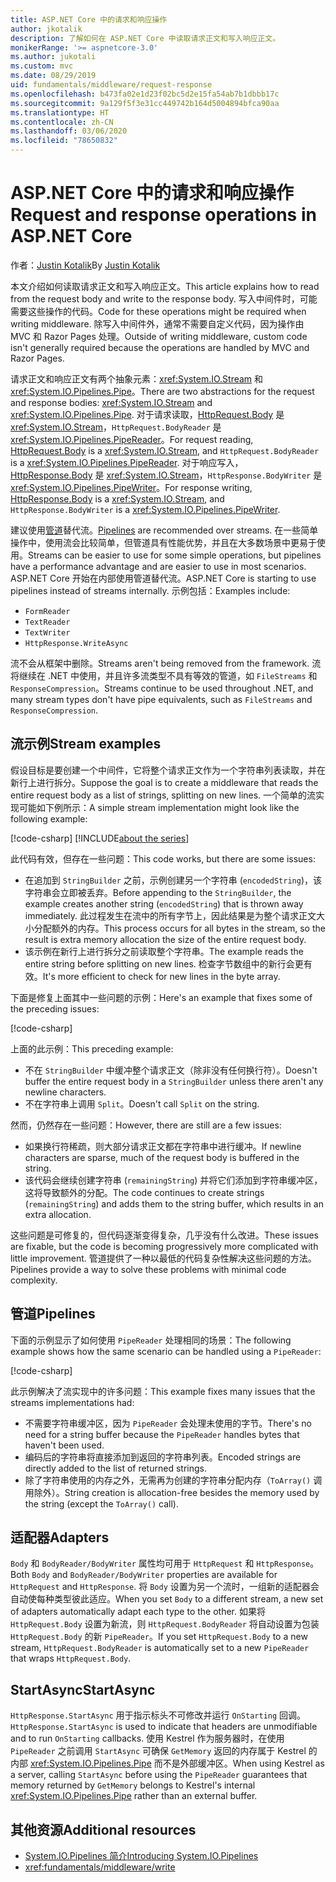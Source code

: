 ```yaml
---
title: ASP.NET Core 中的请求和响应操作
author: jkotalik
description: 了解如何在 ASP.NET Core 中读取请求正文和写入响应正文。
monikerRange: '>= aspnetcore-3.0'
ms.author: jukotali
ms.custom: mvc
ms.date: 08/29/2019
uid: fundamentals/middleware/request-response
ms.openlocfilehash: b473fa02e1d23f02bc5d2e15fa54ab7b1dbbb17c
ms.sourcegitcommit: 9a129f5f3e31cc449742b164d5004894bfca90aa
ms.translationtype: HT
ms.contentlocale: zh-CN
ms.lasthandoff: 03/06/2020
ms.locfileid: "78650832"
---
```

# <a name="request-and-response-operations-in-aspnet-core"></a><span data-ttu-id="7e645-103">ASP.NET Core 中的请求和响应操作</span><span class="sxs-lookup"><span data-stu-id="7e645-103">Request and response operations in ASP.NET Core</span></span>

<span data-ttu-id="7e645-104">作者：[Justin Kotalik](https://github.com/jkotalik)</span><span class="sxs-lookup"><span data-stu-id="7e645-104">By [Justin Kotalik](https://github.com/jkotalik)</span></span>

<span data-ttu-id="7e645-105">本文介绍如何读取请求正文和写入响应正文。</span><span class="sxs-lookup"><span data-stu-id="7e645-105">This article explains how to read from the request body and write to the response body.</span></span> <span data-ttu-id="7e645-106">写入中间件时，可能需要这些操作的代码。</span><span class="sxs-lookup"><span data-stu-id="7e645-106">Code for these operations might be required when writing middleware.</span></span> <span data-ttu-id="7e645-107">除写入中间件外，通常不需要自定义代码，因为操作由 MVC 和 Razor Pages 处理。</span><span class="sxs-lookup"><span data-stu-id="7e645-107">Outside of writing middleware, custom code isn't generally required because the operations are handled by MVC and Razor Pages.</span></span>

<span data-ttu-id="7e645-108">请求正文和响应正文有两个抽象元素：<xref:System.IO.Stream> 和 <xref:System.IO.Pipelines.Pipe>。</span><span class="sxs-lookup"><span data-stu-id="7e645-108">There are two abstractions for the request and response bodies: <xref:System.IO.Stream> and <xref:System.IO.Pipelines.Pipe>.</span></span> <span data-ttu-id="7e645-109">对于请求读取，[HttpRequest.Body](xref:Microsoft.AspNetCore.Http.HttpRequest.Body) 是 <xref:System.IO.Stream>，`HttpRequest.BodyReader` 是 <xref:System.IO.Pipelines.PipeReader>。</span><span class="sxs-lookup"><span data-stu-id="7e645-109">For request reading, [HttpRequest.Body](xref:Microsoft.AspNetCore.Http.HttpRequest.Body) is a <xref:System.IO.Stream>, and `HttpRequest.BodyReader` is a <xref:System.IO.Pipelines.PipeReader>.</span></span> <span data-ttu-id="7e645-110">对于响应写入，[HttpResponse.Body](xref:Microsoft.AspNetCore.Http.HttpResponse.Body) 是 <xref:System.IO.Stream>，`HttpResponse.BodyWriter` 是 <xref:System.IO.Pipelines.PipeWriter>。</span><span class="sxs-lookup"><span data-stu-id="7e645-110">For response writing, [HttpResponse.Body](xref:Microsoft.AspNetCore.Http.HttpResponse.Body) is a <xref:System.IO.Stream>, and `HttpResponse.BodyWriter` is a <xref:System.IO.Pipelines.PipeWriter>.</span></span>

<span data-ttu-id="7e645-111">建议使用[管道](/dotnet/standard/io/pipelines)替代流。</span><span class="sxs-lookup"><span data-stu-id="7e645-111">[Pipelines](/dotnet/standard/io/pipelines) are recommended over streams.</span></span> <span data-ttu-id="7e645-112">在一些简单操作中，使用流会比较简单，但管道具有性能优势，并且在大多数场景中更易于使用。</span><span class="sxs-lookup"><span data-stu-id="7e645-112">Streams can be easier to use for some simple operations, but pipelines have a performance advantage and are easier to use in most scenarios.</span></span> <span data-ttu-id="7e645-113">ASP.NET Core 开始在内部使用管道替代流。</span><span class="sxs-lookup"><span data-stu-id="7e645-113">ASP.NET Core is starting to use pipelines instead of streams internally.</span></span> <span data-ttu-id="7e645-114">示例包括：</span><span class="sxs-lookup"><span data-stu-id="7e645-114">Examples include:</span></span>

* `FormReader`
* `TextReader`
* `TextWriter`
* `HttpResponse.WriteAsync`

<span data-ttu-id="7e645-115">流不会从框架中删除。</span><span class="sxs-lookup"><span data-stu-id="7e645-115">Streams aren't being removed from the framework.</span></span> <span data-ttu-id="7e645-116">流将继续在 .NET 中使用，并且许多流类型不具有等效的管道，如 `FileStreams` 和 `ResponseCompression`。</span><span class="sxs-lookup"><span data-stu-id="7e645-116">Streams continue to be used throughout .NET, and many stream types don't have pipe equivalents, such as `FileStreams` and `ResponseCompression`.</span></span>

## <a name="stream-examples"></a><span data-ttu-id="7e645-117">流示例</span><span class="sxs-lookup"><span data-stu-id="7e645-117">Stream examples</span></span>

<span data-ttu-id="7e645-118">假设目标是要创建一个中间件，它将整个请求正文作为一个字符串列表读取，并在新行上进行拆分。</span><span class="sxs-lookup"><span data-stu-id="7e645-118">Suppose the goal is to create a middleware that reads the entire request body as a list of strings, splitting on new lines.</span></span> <span data-ttu-id="7e645-119">一个简单的流实现可能如下例所示：</span><span class="sxs-lookup"><span data-stu-id="7e645-119">A simple stream implementation might look like the following example:</span></span>

[!code-csharp[](request-response/samples/3.x/RequestResponseSample/Startup.cs?name=GetListOfStringsFromStream)]
[!INCLUDE[about the series](~/includes/code-comments-loc.md)]

<span data-ttu-id="7e645-120">此代码有效，但存在一些问题：</span><span class="sxs-lookup"><span data-stu-id="7e645-120">This code works, but there are some issues:</span></span>

* <span data-ttu-id="7e645-121">在追加到 `StringBuilder` 之前，示例创建另一个字符串 (`encodedString`)，该字符串会立即被丢弃。</span><span class="sxs-lookup"><span data-stu-id="7e645-121">Before appending to the `StringBuilder`, the example creates another string (`encodedString`) that is thrown away immediately.</span></span> <span data-ttu-id="7e645-122">此过程发生在流中的所有字节上，因此结果是为整个请求正文大小分配额外的内存。</span><span class="sxs-lookup"><span data-stu-id="7e645-122">This process occurs for all bytes in the stream, so the result is extra memory allocation the size of the entire request body.</span></span>
* <span data-ttu-id="7e645-123">该示例在新行上进行拆分之前读取整个字符串。</span><span class="sxs-lookup"><span data-stu-id="7e645-123">The example reads the entire string before splitting on new lines.</span></span> <span data-ttu-id="7e645-124">检查字节数组中的新行会更有效。</span><span class="sxs-lookup"><span data-stu-id="7e645-124">It's more efficient to check for new lines in the byte array.</span></span>

<span data-ttu-id="7e645-125">下面是修复上面其中一些问题的示例：</span><span class="sxs-lookup"><span data-stu-id="7e645-125">Here's an example that fixes some of the preceding issues:</span></span>

[!code-csharp[](request-response/samples/3.x/RequestResponseSample/Startup.cs?name=GetListOfStringsFromStreamMoreEfficient)]

<span data-ttu-id="7e645-126">上面的此示例：</span><span class="sxs-lookup"><span data-stu-id="7e645-126">This preceding example:</span></span>

* <span data-ttu-id="7e645-127">不在 `StringBuilder` 中缓冲整个请求正文（除非没有任何换行符）。</span><span class="sxs-lookup"><span data-stu-id="7e645-127">Doesn't buffer the entire request body in a `StringBuilder` unless there aren't any newline characters.</span></span>
* <span data-ttu-id="7e645-128">不在字符串上调用 `Split`。</span><span class="sxs-lookup"><span data-stu-id="7e645-128">Doesn't call `Split` on the string.</span></span>

<span data-ttu-id="7e645-129">然而，仍然存在一些问题：</span><span class="sxs-lookup"><span data-stu-id="7e645-129">However, there are still are a few issues:</span></span>

* <span data-ttu-id="7e645-130">如果换行符稀疏，则大部分请求正文都在字符串中进行缓冲。</span><span class="sxs-lookup"><span data-stu-id="7e645-130">If newline characters are sparse, much of the request body is buffered in the string.</span></span>
* <span data-ttu-id="7e645-131">该代码会继续创建字符串 (`remainingString`) 并将它们添加到字符串缓冲区，这将导致额外的分配。</span><span class="sxs-lookup"><span data-stu-id="7e645-131">The code continues to create strings (`remainingString`) and adds them to the string buffer, which results in an extra allocation.</span></span>

<span data-ttu-id="7e645-132">这些问题是可修复的，但代码逐渐变得复杂，几乎没有什么改进。</span><span class="sxs-lookup"><span data-stu-id="7e645-132">These issues are fixable, but the code is becoming progressively more complicated with little improvement.</span></span> <span data-ttu-id="7e645-133">管道提供了一种以最低的代码复杂性解决这些问题的方法。</span><span class="sxs-lookup"><span data-stu-id="7e645-133">Pipelines provide a way to solve these problems with minimal code complexity.</span></span>

## <a name="pipelines"></a><span data-ttu-id="7e645-134">管道</span><span class="sxs-lookup"><span data-stu-id="7e645-134">Pipelines</span></span>

<span data-ttu-id="7e645-135">下面的示例显示了如何使用 `PipeReader` 处理相同的场景：</span><span class="sxs-lookup"><span data-stu-id="7e645-135">The following example shows how the same scenario can be handled using a `PipeReader`:</span></span>

[!code-csharp[](request-response/samples/3.x/RequestResponseSample/Startup.cs?name=GetListOfStringFromPipe)]

<span data-ttu-id="7e645-136">此示例解决了流实现中的许多问题：</span><span class="sxs-lookup"><span data-stu-id="7e645-136">This example fixes many issues that the streams implementations had:</span></span>

* <span data-ttu-id="7e645-137">不需要字符串缓冲区，因为 `PipeReader` 会处理未使用的字节。</span><span class="sxs-lookup"><span data-stu-id="7e645-137">There's no need for a string buffer because the `PipeReader` handles bytes that haven't been used.</span></span>
* <span data-ttu-id="7e645-138">编码后的字符串将直接添加到返回的字符串列表。</span><span class="sxs-lookup"><span data-stu-id="7e645-138">Encoded strings are directly added to the list of returned strings.</span></span>
* <span data-ttu-id="7e645-139">除了字符串使用的内存之外，无需再为创建的字符串分配内存（`ToArray()` 调用除外）。</span><span class="sxs-lookup"><span data-stu-id="7e645-139">String creation is allocation-free besides the memory used by the string (except the `ToArray()` call).</span></span>

## <a name="adapters"></a><span data-ttu-id="7e645-140">适配器</span><span class="sxs-lookup"><span data-stu-id="7e645-140">Adapters</span></span>

<span data-ttu-id="7e645-141">`Body` 和 `BodyReader/BodyWriter` 属性均可用于 `HttpRequest` 和 `HttpResponse`。</span><span class="sxs-lookup"><span data-stu-id="7e645-141">Both `Body` and `BodyReader/BodyWriter` properties are available for `HttpRequest` and `HttpResponse`.</span></span> <span data-ttu-id="7e645-142">将 `Body` 设置为另一个流时，一组新的适配器会自动使每种类型彼此适应。</span><span class="sxs-lookup"><span data-stu-id="7e645-142">When you set `Body` to a different stream, a new set of adapters automatically adapt each type to the other.</span></span> <span data-ttu-id="7e645-143">如果将 `HttpRequest.Body` 设置为新流，则 `HttpRequest.BodyReader` 将自动设置为包装 `HttpRequest.Body` 的新 `PipeReader`。</span><span class="sxs-lookup"><span data-stu-id="7e645-143">If you set `HttpRequest.Body` to a new stream, `HttpRequest.BodyReader` is automatically set to a new `PipeReader` that wraps `HttpRequest.Body`.</span></span>

## <a name="startasync"></a><span data-ttu-id="7e645-144">StartAsync</span><span class="sxs-lookup"><span data-stu-id="7e645-144">StartAsync</span></span>

<span data-ttu-id="7e645-145">`HttpResponse.StartAsync` 用于指示标头不可修改并运行 `OnStarting` 回调。</span><span class="sxs-lookup"><span data-stu-id="7e645-145">`HttpResponse.StartAsync` is used to indicate that headers are unmodifiable and to run `OnStarting` callbacks.</span></span> <span data-ttu-id="7e645-146">使用 Kestrel 作为服务器时，在使用 `PipeReader` 之前调用 `StartAsync` 可确保 `GetMemory` 返回的内存属于 Kestrel 的内部 <xref:System.IO.Pipelines.Pipe> 而不是外部缓冲区。</span><span class="sxs-lookup"><span data-stu-id="7e645-146">When using Kestrel as a server, calling `StartAsync` before using the `PipeReader` guarantees that memory returned by `GetMemory` belongs to Kestrel's internal <xref:System.IO.Pipelines.Pipe> rather than an external buffer.</span></span>

## <a name="additional-resources"></a><span data-ttu-id="7e645-147">其他资源</span><span class="sxs-lookup"><span data-stu-id="7e645-147">Additional resources</span></span>

* [<span data-ttu-id="7e645-148">System.IO.Pipelines 简介</span><span class="sxs-lookup"><span data-stu-id="7e645-148">Introducing System.IO.Pipelines</span></span>](https://devblogs.microsoft.com/dotnet/system-io-pipelines-high-performance-io-in-net/)
* <xref:fundamentals/middleware/write>
